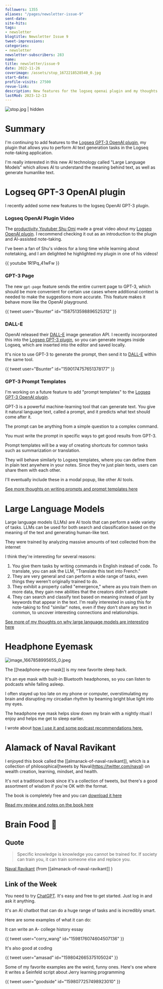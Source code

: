 ```yaml
---
followers: 1355
aliases: "/pages/newsletter-issue-9"
sent-date: 
site-hits: 
tags:
- newsletter
blogtitle: Newsletter Issue 9
tweet-impressions: 
categories:
- newsletter
newsletter-subscribers: 283
name: 
title: newsletter/issue-9
date: 2022-11-26
coverimage: /assets/stop_1672218528540_0.jpg
start-date: 
profile-visits: 27500
revue-link: 
description: New features for the logseq openai plugin and my thoughts on why Large Language Models are interesting
lastMod: 2023-12-13
---
```

![stop.jpg | hidden](/assets/stop_1672218528540_0.jpg)

# Summary


I'm continuing to add features to the [Logseq GPT-3 OpenAI plugin](https://github.com/briansunter/logseq-plugin-gpt3-openai), my plugin that allows you to perform AI text generation tasks in the Logseq note-taking application.

I'm really interested in this new AI technology called "Large Language Models" which allows AI to understand the meaning behind text, as well as generate humanlike text.

# Logseq GPT-3 OpenAI plugin


I recently added some new features to the logseq OpenAI GPT-3 plugin.

### Logseq OpenAI Plugin Video


The [productivity Youtuber Shu Omi](https://www.youtube.com/@ShuOmi_Official) made a great video about my [Logseq OpenAI plugin](https://github.com/briansunter/logseq-plugin-gpt3-openai). I recommend checking it out as an introduction to the plugin and AI-assisted note-taking.

I've been a fan of Shu's videos for a long time while learning about notetaking, and I am delighted he highlighted my plugin in one of his videos!

{{ youtube 1R1Pq_41wFw }}

### GPT-3 Page


The new `gpt-page` feature sends the entire current page to GPT-3, which should be more convenient for certain use cases where additional context is needed to make the suggestions more accurate. This feature makes it behave more like the OpenAI playground.

{{ tweet user="Bsunter" id="1587513598896525312" }}

### DALL-E


OpenAI released their [DALL-E](https://openai.com/dall-e-2/) image generation API. I recently incorporated this into the [Logseq GPT-3 plugin](https://github.com/briansunter/logseq-plugin-gpt3-openai), so you can generate images inside Logseq, which are inserted into the editor and saved locally.

It's nice to use GPT-3 to generate the prompt, then send it to [DALL-E](https://openai.com/dall-e-2/) within the same tool.

{{ tweet user="Bsunter" id="1590174757651378177" }}

### GPT-3 Prompt Templates


I'm working on a future feature to add "prompt templates" to the [Logseq GPT-3 OpenAI plugin](https://github.com/briansunter/logseq-plugin-gpt3-openai).

GPT-3 is a powerful machine-learning tool that can generate text. You give it natural language text, called a prompt, and it predicts what text should come after it.

The prompt can be anything from a simple question to a complex command.

You must write the prompt in specific ways to get good results from GPT-3.

Prompt templates will be a way of creating shortcuts for common tasks such as summarization or translation.

They will behave similarly to Logseq templates, where you can define them in plain text anywhere in your notes. Since they're just plain texts, users can share them with each other.

I'll eventually include these in a modal popup, like other AI tools.

[See more thoughts on writing prompts and prompt templates here]([[logseq-openai/prompt-template]])

# Large Language Models


Large language models (LLMs) are AI tools that can perform a wide variety of tasks. LLMs can be used for both search and classification based on the meaning of the text and generating human-like text.

They were trained by analyzing massive amounts of text collected from the internet

I think they're interesting for several reasons:

1. You give them tasks by writing commands in English instead of code. To translate, you can ask the LLM, "Translate this text into French."
2. They are very general and can perform a wide range of tasks, even things they weren't originally trained to do. 
3. They exhibit a property called "emergence," where as you train them on more data, they gain new abilities that the creators didn't anticipate
4. They can search and classify text based on meaning instead of just by keywords that appear in the text. I'm really interested in using this for note-taking to find "similar" notes, even if they don't share any text in common, to uncover interesting connections and relationships.

[See more of my thoughts on why large language models are interesting here]([[why-large-language-models-are-interesting]])

# Headphone Eyemask


![image_1667858995655_0.jpeg](/assets/image_1667858995655_0_1667859078784_0.jpeg)

The [[headphone-eye-mask]] is my new favorite sleep hack.

It's an eye mask with built-in Bluetooth headphones, so you can listen to podcasts while falling asleep.

I often stayed up too late on my phone or computer, overstimulating my brain and disrupting my circadian rhythm by beaming bright blue light into my eyes.

The headphone eye mask helps slow down my brain with a nightly ritual I enjoy and helps me get to sleep earlier.

I wrote about [how I use it and some podcast recommendations here.]([[headphone-eye-mask]])

# Alamack of Naval Ravikant


I enjoyed this book called the [[almanack-of-naval-ravikant]], which is a collection of philosophical[tweets by Naval(https://twitter.com/naval) on wealth creation, learning, mindset, and health.

It's not a traditional book since it's a collection of tweets, but there's a good assortment of wisdom if you're OK with the format.

The book is completely free and you can [download it here](https://www.navalmanack.com/)

[Read my review and notes on the book here]([[almanack-of-naval-ravikant]])

# Brain Food 🧠


## Quote


> Specific knowledge is knowledge you cannot be trained for. If society can train you, it can train someone else and replace you.

[Naval Ravikant](https://twitter.com/naval) (from [[almanack-of-naval-ravikant]] )

## Link of the Week


You need to try [ChatGPT](https://chat.openai.com/chat). It's easy and free to get started. Just log in and ask it anything.

It's an AI chatbot that can do a huge range of tasks and is incredibly smart.

Here are some examples of what it can do:

It can write an A- college history essay

{{ tweet user="corry_wang" id="1598176074604507136" }}

It's also good at coding

{{ tweet user="amasad" id="1598042665375105024" }}

Some of my favorite examples are the weird, funny ones. Here's one where it writes a Seinfeld script about Jerry learning programming

{{ tweet user="goodside" id="1598077257498923010" }}
